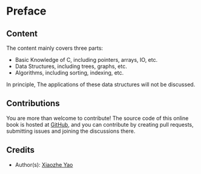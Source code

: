 # Preface


## Content

The content mainly covers three parts:

* Basic Knowledge of C, including pointers, arrays, IO, etc.
* Data Structures, including trees, graphs, etc.
* Algorithms, including sorting, indexing, etc.

In principle, The applications of these data structures will not be discussed.

## Contributions

You are more than welcome to contribute! The source code of this online book is hosted at [GitHub](https://github.com/Yaonotes/C-Lab), and you can contribute by creating pull requests, submitting issues and joining the discussions there.

## Credits

* Author(s): [Xiaozhe Yao](https://yaonotes.org)